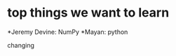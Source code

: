 top things we want to learn
===========================

*Jeremy Devine: NumPy 
*Mayan: python

changing